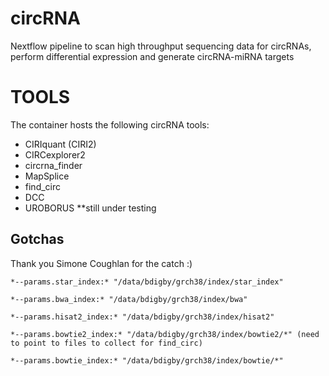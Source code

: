 # circRNA
Nextflow pipeline to scan high throughput sequencing data for circRNAs, perform differential expression and generate circRNA-miRNA targets

# TOOLS
The container hosts the following circRNA tools:

- CIRIquant (CIRI2)
- CIRCexplorer2
- circrna_finder
- MapSplice
- find_circ
- DCC
- UROBORUS **still under testing

## Gotchas
Thank you Simone Coughlan for the catch :) 
```
*--params.star_index:* "/data/bdigby/grch38/index/star_index"

*--params.bwa_index:* "/data/bdigby/grch38/index/bwa"

*--params.hisat2_index:* "/data/bdigby/grch38/index/hisat2"

*--params.bowtie2_index:* "/data/bdigby/grch38/index/bowtie2/*" (need to point to files to collect for find_circ)

*--params.bowtie_index:* "/data/bdigby/grch38/index/bowtie/*" 
```


